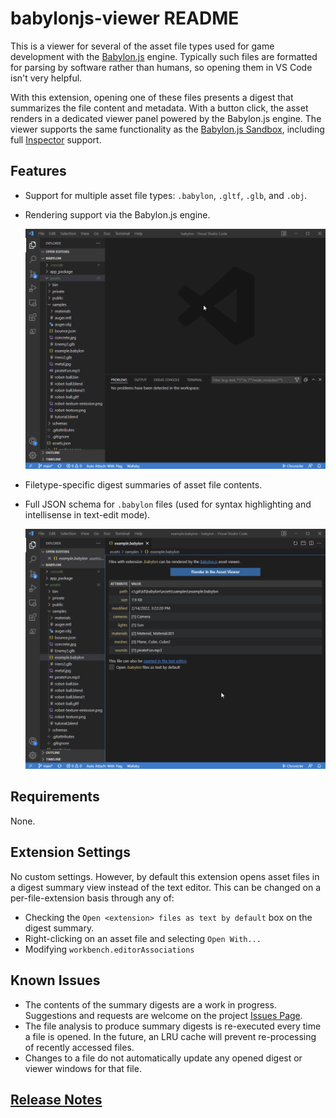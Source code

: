 # babylonjs-viewer README

This is a viewer for several of the asset file types used for game development with the
[Babylon.js](https://babylonjs.com) engine. Typically such files are formatted for parsing by
software rather than humans, so opening them in VS Code isn't very helpful.

With this extension, opening one of these files presents a digest that summarizes the file content
and metadata. With a button click, the asset renders in a dedicated viewer panel powered by the
Babylon.js engine. The viewer supports the same functionality as the
[Babylon.js Sandbox](https://sandbox.babylonjs.com), including full
[Inspector](https://doc.babylonjs.com/toolsAndResources/tools/inspector) support.

## Features

* Support for multiple asset file types: `.babylon`, `.gltf`, `.glb`, and `.obj`.
* Rendering support via the Babylon.js engine.

  ![Asset Viewer](media/assetviewer.gif)

* Filetype-specific digest summaries of asset file contents.
* Full JSON schema for `.babylon` files (used for syntax highlighting and intellisense in text-edit
  mode).

  ![.babylon JSON Schema](media/jsonschema.gif)

## Requirements

None.

## Extension Settings

No custom settings. However, by default this extension opens asset files in a digest summary view
instead of the text editor. This can be changed on a per-file-extension basis through any of:
* Checking the `Open <extension> files as text by default` box on the digest summary.
* Right-clicking on an asset file and selecting `Open With...`
* Modifying `workbench.editorAssociations`

## Known Issues

* The contents of the summary digests are a work in progress. Suggestions and requests are welcome
  on the project [Issues Page](https://github.com/bmcbarron/vscode-babylonjs-viewer/issues).
* The file analysis to produce summary digests is re-executed every time a file is opened. In the
  future, an LRU cache will prevent re-processing of recently accessed files.
* Changes to a file do not automatically update any opened digest or viewer windows for that file.

## [Release Notes](CHANGELOG.md)

